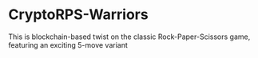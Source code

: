 # CryptoRPS-Warriors
This is blockchain-based twist on the classic Rock-Paper-Scissors game, featuring an exciting 5-move variant
